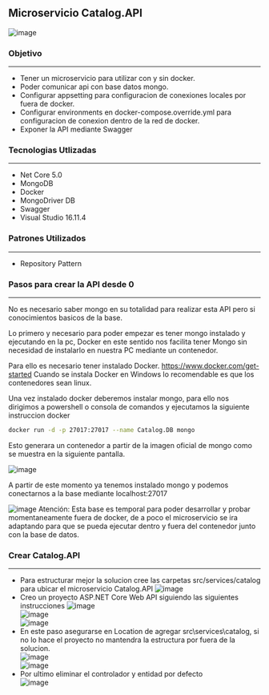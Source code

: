 ## Microservicio Catalog.API
![image](https://user-images.githubusercontent.com/11778651/137435235-fd9ddb97-7bd6-4323-8972-70635ffba0cd.png)

### Objetivo
---
- Tener un microservicio para utilizar con y sin docker.
- Poder comunicar api con base datos mongo.
- Configurar appsetting para configuracion de conexiones locales por fuera de docker.
- Configurar environments en docker-compose.override.yml para configuracion de conexion dentro de la red de docker.
- Exponer la API mediante Swagger

### Tecnologias Utlizadas
---
- Net Core 5.0
- MongoDB
- Docker
- MongoDriver DB
- Swagger
- Visual Studio 16.11.4

### Patrones Utilizados
---
- Repository Pattern

### Pasos para crear la API desde 0
---
No es necesario saber mongo en su totalidad para realizar esta API pero si conocimientos basicos de la base.

Lo primero y necesario para poder empezar es tener mongo instalado y ejecutando en la pc, Docker en este sentido nos facilita tener Mongo sin necesidad de instalarlo en nuestra PC
mediante un contenedor.   
   
Para ello es necesario tener instalado Docker. https://www.docker.com/get-started
Cuando se instala Docker en Windows lo recomendable es que los contenedores sean linux.

Una vez instalado docker deberemos instalar mongo, para ello nos dirigimos a powershell o consola de comandos y ejecutamos la siguiente instruccion docker   
```bash
docker run -d -p 27017:27017 --name Catalog.DB mongo
```

Esto generara un contenedor a partir de la imagen oficial de mongo como se muestra en la siguiente pantalla.

![image](https://user-images.githubusercontent.com/11778651/137431733-ac2b8a85-0a46-4287-abe3-76fe0e36cbed.png)

A partir de este momento ya tenemos instalado mongo y podemos conectarnos a la base mediante localhost:27017    

![image](https://user-images.githubusercontent.com/11778651/137432285-46d3b7b3-a6a4-4370-ac7d-af7450c5fc47.png) Atención: Esta base es temporal para poder desarrollar 
y probar momentaneamente fuera de docker, de a poco el microservicio se ira adaptando para que se pueda ejecutar dentro y fuera del contenedor junto con la base de datos.

### Crear Catalog.API
---
- Para estructurar mejor la solucion cree las carpetas src/services/catalog para ubicar el microservicio Catalog.API
![image](https://user-images.githubusercontent.com/11778651/137435576-88d597dc-67cd-4dcb-b670-7abeecf18ecb.png)
- Creo un proyecto ASP.NET Core Web API siguiendo las siguientes instrucciones
![image](https://user-images.githubusercontent.com/11778651/137435707-1bed7f57-0fd3-4b53-b9d4-79ddf3de6105.png)   
![image](https://user-images.githubusercontent.com/11778651/137435658-c5353d83-6d81-49be-a289-5c432f9eb3c1.png)   
![image](https://user-images.githubusercontent.com/11778651/137435759-856310c9-0f35-4356-b451-d5f1a57087fa.png)   
- En este paso asegurarse en Location de agregar src\services\catalog, si no lo hace el proyecto no mantendra la estructura por fuera de la solucion.   
![image](https://user-images.githubusercontent.com/11778651/137435784-b22592a4-f985-4c83-b6ab-254b32f7890a.png)   
![image](https://user-images.githubusercontent.com/11778651/137435935-99e52b5f-6f2d-4312-869a-e895829c7a35.png)   
- Por ultimo eliminar el controlador y entidad por defecto   
![image](https://user-images.githubusercontent.com/11778651/137436022-8af922f1-6fc4-48fc-9a24-18e246a1e127.png)


